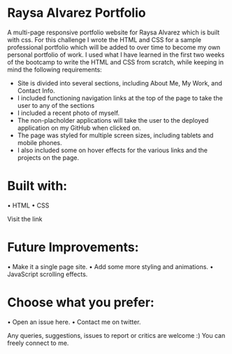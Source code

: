 # Raysa Alvarez Portfolio

A multi-page responsive portfolio website for Raysa Alvarez which is built with css.
For this challenge I wrote the HTML and CSS for a sample professional portfolio which will be added to over time to become my own personal portfolio of work. I used what I have learned in the first two weeks of the bootcamp to write the HTML and CSS from scratch, while keeping in mind the following requirements:


* Site is divided into several sections, including About Me, My Work, and Contact Info.
* I included functioning navigation links at the top of the page to take the user to any of the sections
* I included a recent photo of myself.
* The non-placholder applications will take the user to the deployed application on my GitHub when clicked on.
* The page was styled for multiple screen sizes, including tablets and mobile phones.
* I also included some on hover effects for the various links and the projects on the page.


# Built with:

•	HTML
•	CSS

 
Visit the link 


# Future Improvements:

•	  Make it a single page site.
•	  Add some more styling and animations.
•	  JavaScript scrolling effects.

# Choose what you prefer:

•	Open an issue here.
•	Contact me on twitter.


Any queries, suggestions, issues to report or critics are welcome :) You can freely connect to me.




